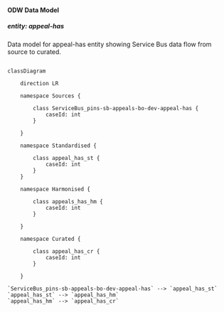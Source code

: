 #### ODW Data Model

##### entity: appeal-has

Data model for appeal-has entity showing Service Bus data flow from source to curated.

```mermaid

classDiagram

    direction LR

    namespace Sources {

        class ServiceBus_pins-sb-appeals-bo-dev-appeal-has {
            caseId: int
        }

    }
    
    namespace Standardised {

        class appeal_has_st {
            caseId: int
        }
    }

    namespace Harmonised {

        class appeals_has_hm {
            caseId: int
        }

    }

    namespace Curated {

        class appeal_has_cr {
            caseId: int
        }

    }

`ServiceBus_pins-sb-appeals-bo-dev-appeal-has` --> `appeal_has_st`
`appeal_has_st` --> `appeal_has_hm`
`appeal_has_hm` --> `appeal_has_cr`


```
